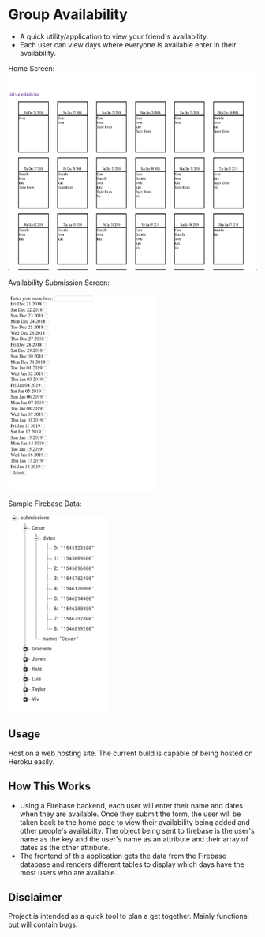 # Group Availability
- A quick utility/application to view your friend's availability.
- Each user can view days where everyone is available enter in their availability.

Home Screen:
<img src="https://github.com/jpableo688/group-availability/blob/master/public/github/home.png" width="800" height="400" />

Availability Submission Screen:

<img src="https://github.com/jpableo688/group-availability/blob/master/public/github/submission.png" width="300" height="400" />

Sample Firebase Data:

<img src="https://github.com/jpableo688/group-availability/blob/master/public/github/firebase.png" width="200" height="400" />


## Usage
Host on a web hosting site. The current build is capable of being hosted on Heroku easily.

## How This Works
- Using a Firebase backend, each user will enter their name and dates when they are available. Once they submit the form, the user will be taken back to the home page to view their availability being added and other people's availabilty. The object being sent to firebase is the user's name as the key and the user's name as an attribute and their array of dates as the other attribute.
- The frontend of this application gets the data from the Firebase database and renders different tables to display which days have the most users who are available.

## Disclaimer
Project is intended as a quick tool to plan a get together. Mainly functional but will contain bugs.
